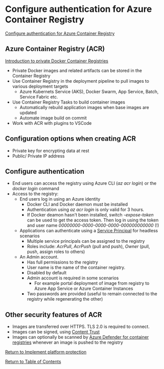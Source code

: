 # Configure authentication for Azure Container Registry

[Configure authentication for Azure Container Registry](https://docs.microsoft.com/en-us/azure/container-registry/container-registry-authentication)

## Azure Container Registry (ACR)

[Introduction to private Docker Container Registries](https://docs.microsoft.com/en-us/azure/container-registry/container-registry-intro)

* Private Docker images and related artifacts can be stored in the Container Registry
* Use Container Registry in the deployment pipeline to pull images to various deployment targets
   * Azure Kubernets Service (AKS), Docker Swarm, App Service, Batch, Service Fabric etc.
* Use Container Registry Tasks to build container images
   * Automatically rebuild application images when base images are updated
   * Automate image build on commit
* Work with ACR with plugins to VSCode

## Configuration options when creating ACR

* Private key for encrypting data at rest
* Public/ Private IP address

## Configure authentication

* End users can access the registry using Azure CLI (*az acr login*) or the *docker login* command
* Access to the registry:
   * End users log in using an Azure identity
      * Docker CLI and Docker daemon must be installed
      * Authentication using *az acr login* is only valid for 3 hours.
      * If Docker deamon hasn't been installed, switch *-expose-token* can be used to get the access token. Then log in using the token and user name *00000000-0000-0000-0000-000000000000* (!)
   * Applications can authenticate using a [Service Principal](../1-Manage%20identity%20and%20access/11-Configure%20security%20for%20service%20principals.md) for headless scenarios
      * Multiple service principals can be assigned to the registry
      * Roles include: *AcrPull*, *AcrPush* (pull and push), *Owner* (pull, push, assign roles to others)
   * An Admin account.
      * Has full permissions to the registry
      * User name is the name of the container registry. 
      * Disabled by default
      * Admin account is required in some scenarios
         * For example portal deployment of image from registry to Azure App Service or Azure Container Instances
      * Two passwords are provided (useful to remain connected to the registry while regenerating the other)

## Other security features of ACR

* Images are transferred over HTTPS. TLS 2.0 is required to connect.
* Images can be signed, using [Content Trust](https://docs.microsoft.com/en-us/azure/container-registry/container-registry-content-trust)
* Images can optionally be scanned by [Azure Defender for container registries](https://docs.microsoft.com/en-us/azure/security-center/defender-for-container-registries-introduction) whenever an image is pushed to the registry


[Return to Implement platform protection](README.md)

[Return to Table of Contents](../README.md)